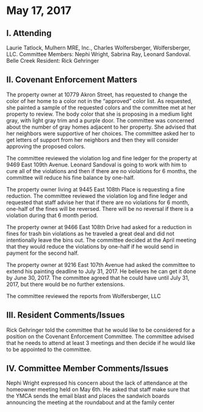 <!---
title: May 17, 2017 Minutes
layout: minutes.html
collection: minutes
date: 2017-05-17
draft: false
--->
# May 17, 2017

## I. Attending
Laurie Tatlock, Mulhern MRE, Inc., Charles Wolfersberger, Wolfersberger, LLC.  Committee Members: Nephi Wright, Sabrina Ray, Leonard Sandoval.  Belle Creek Resident:  Rick Gehringer

## II. Covenant Enforcement Matters
The property owner at 10779 Akron Street, has requested to change the color of her home to a color not in the “approved” color list.  As requested, she painted a sample of the requested colors and the committee met at her property to review.  The body color that she is proposing in a medium light gray, with light gray trim and a purple door.  The committee was concerned about the number of gray homes adjacent to her property.  She advised that her neighbors were supportive of her choices.  The committee asked her to get letters of support from her neighbors and then they will consider approving the proposed colors.

The committee reviewed the violation log and fine ledger for the property at 9469 East 109th Avenue.  Leonard Sandoval is going to work with him to cure all of the violations and then if there are no violations for 6 months, the committee will reduce his fine balance by one-half.

The property owner living at 9445 East 108th Place is requesting a fine reduction.  The committee reviewed the violation log and fine ledger and requested that staff advise her that if there are no violations for 6 month, one-half of the fines will be reversed.  There will be no reversal if there is a violation during that 6 month period.

The property owner at 9466 East 108th Drive had asked for a reduction in fines for trash bin violations as he traveled a great deal and did not intentionally leave the bins out.  The committee decided at the April meeting that they would reduce the violations by one-half if he would send in payment for the second half.

The property owner at 9216 East 107th Avenue had asked the committee to extend his painting deadline to July 31, 2017.  He believes he can get it done by June 30, 2017.  The committee agreed that he could have until July 31, 2017, but there would be no further extensions.

The committee reviewed the reports from Wolfersberger, LLC

## III. Resident Comments/Issues
Rick Gehringer told the committee that he would like to be considered for a position on the Covenant Enforcement Committee.  The committee advised that he needs to attend at least 3 meetings and then decide if he would like to be appointed to the committee.

## IV. Committee Member Comments/Issues
Nephi Wright expressed his concern about the lack of attendance at the homeowner meeting held on May 6th.  He asked that staff make sure that the YMCA sends the email blast and places the sandwich boards announcing the meeting at the roundabout and at the family center
